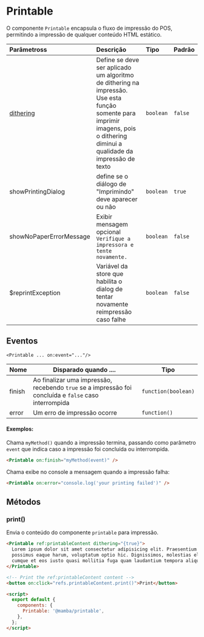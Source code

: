 # Printable

O componente `Printable` encapsula o fluxo de impressão do POS, permitindo a impressão de qualquer conteúdo HTML estático.


| Parâmetross                                         | Descrição                                                                                                                                                                     | Tipo      | Padrão  |
| :------------------------------------------------ | :---------------------------------------------------------------------------------------------------------------------------------------------------------------------------- | :-------- | :------ |
| [dithering](https://pt.wikipedia.org/wiki/Dither) | Define se deve ser aplicado um algoritmo de dithering na impressão. Use esta função somente para imprimir imagens, pois o dithering diminui a qualidade da impressão de texto | `boolean` | `false` |
| showPrintingDialog                                | define se o diálogo de "Imprimindo" deve aparecer ou não                                                                                                                      | `boolean` | `true`  |
| showNoPaperErrorMessage | Exibir mensagem opcional `Verifique a impressora e tente novamente.` | `boolean` | `false` |
| $reprintException | Variável da store que habilita o dialog de tentar novamente reimpressão caso falhe | `boolean` | `false` |

## Eventos

`<Printable ... on:event="..."/>`

| Nome   | Disparado quando ....                                                                                 | Tipo                |
| ------ | ----------------------------------------------------------------------------------------------------- | ------------------- |
| finish | Ao finalizar uma impressão, recebendo `true` se a impressão foi concluída e `false` caso interrompida | `function(boolean)` |
| error  | Um erro de impressão ocorre                                                                           | `function()`        |

#### Exemplos:

Chama `myMethod()` quando a impressão termina, passando como parâmetro `event` que indica caso a impressão foi concluída ou interrompida.

```html
<Printable on:finish="myMethod(event)" />
```

Chama exibe no console a mensagem quando a impressão falha:

```html
<Printable on:error="console.log('your printing failed')" />
```

## Métodos

### print()

Envia o conteúdo do componente `printable` para impressão.

```html
<Printable ref:printableContent dithering="{true}">
  Lorem ipsum dolor sit amet consectetur adipisicing elit. Praesentium esse
  possimus eaque harum, voluptatum optio hic. Dignissimos, molestias eligendi,
  cumque et eos iusto quasi mollitia fuga quam laudantium tempora aliquid?
</Printable>

<!-- Print the ref:printableContent content -->
<button on:click="refs.printableContent.print()">Print</button>

<script>
  export default {
    components: {
      Printable: '@mamba/printable',
    },
  };
</script>
```
